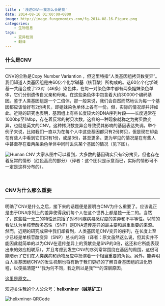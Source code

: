 ```yaml
---
title : '浅述CNV——我怎么会是我'
date: 2014-08-16 01:00:00+0800
image: http://image.fungenomics.com/fg.2014-08-16-Figure.png
categories:
    - 生物信息
tags:
    - 变异检测
    - 翻译
---
```


### 什么是CNV   
---
CNV的全称是Copy Number Variantion ，但这里特指“人类基因组拷贝数变异”。我们知道人类基因组是由60亿个化学碱基（核苷酸）所构成的。这60亿个化学碱基一共组合成了23对（46条）染色体，在每一对染色体中都有两条姐妹染色单体，它们分别遗传自父亲和母亲。在这些染色体中包含着大约30000个编码基因。鉴于人类基因组是一个二倍体，那一般来说，我们会自然而然地认为每一个基因都应该恰好有2份拷贝，即姐妹染色单体上各有一份。但，实际的情况却并非如此。近期的研究也表明，基因组上有些长度较大的DNA序列片段——长度通常在1000bp至1Mbp，存在着反常的拷贝次数。这样的一种现象就称之为拷贝数变异，也就是英文的CNV。这种拷贝数变异会导致受其影响的基因表达失调。举个例子来说，比如我们一直以为在每个人中这些基因都只有2份拷贝，但是现在却会在有些人中看到它们只有1份，或是3份，甚至更多。更为罕见的情况是在有些人中甚至存在着两条染色单体中同时丢失某个基因的情况（见下图）。

![Human CNV](http://image.fungenomics.com/fg.2014-08-16-Figure.png)
大家从图中可以看到，大多数的基因确实只有2分拷贝，但也存在着反常的情形（红色高亮的部分）（译者：这个图只是示意而已，实际的情形可不一定是这样分布的）。

<br/>

### CNV为什么那么重要  
--- 
明确了CNV是什么之后，接下来的话题便是要明白CNV为什么重要了。应该说正是由于DNA序列上的差异使得我们每个人在这个世界上都是独一无二的。当然了，这些独一无二的特性还包括了对不同疾病易感程度的差异和不平等性。以前的看法认为单核苷酸多态性（SNP）是DNA遗传差异的最主要和最重重要的来源。然而，近期的研究成果中我们却看到，人类基因组CNV变异的序列，在长度上至少已经是单核苷酸变异（SNP）总长的3倍（译者：原文虽然这么说，但其实并不能因此就简单的以为CNV在遗传差异上的贡献会是SNP的3倍，这还和它所能表现出来的效应相联系）。并且考虑到发生CNV的序列常常围绕在基因的周围，这很可能暗示了它们在人类疾病和药物反应中扮演着一个相当重要的角色。另外，能弄明白人类基因组CNV的发生机制也将有助于我们更好的了解自身基因组的进化历程，以便搞清楚**“我为何不同，我之所以是我”**的深层原因。


[这里是原文。](http://www.gene-quantification.de/cnv-faq.pdf)


欢迎关注我的个人公众号：**helixminer（碱基矿工）**

![helixminer-QRCode](https://static.fungenomics.com/images/2021/03/helixminer-mid-red.png)
